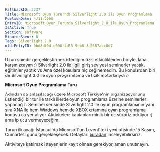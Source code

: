 ```yaml
---
FallbackID: 2237
Title: Microsoft Oyun Turu'nda Silverlight 2.0 ile Oyun Programlama
PublishDate: 4/11/2008
EntryID: Microsoft_Oyun_Turunda_Silverlight_2_0_ile_Oyun_Programlama
IsActive: True
Section: software
MinutesSpent: 0
Tags: Silverlight 2.0
old.EntryID: 0bd8db9d-c090-4d53-9eb8-3d0387acc8d7
---
```

Uzun süredir gerçekleştirmek istediğim özel etkinliklerden biriyle daha
karşınızdayım :) Silverlight 2.0 ile ilgili giriş seviyesi seminerler
yaptık, eğitimler yaptık vs Ama özel konulara hiç değinemedim. Bu
konulardan biri de Silverlight 2.0 ile oyun programlama ve fizik
motorlarıydı :)

**Microsoft Oyun Programlama Turu**

Adından da anlaşılacağı üzere Microsoft Türkiye'nin organizasyonunu
üstlendiği bir tur ile farklı illerde oyun programlama üzerine
seminerler yapacağız. Seminer serisinde Silverlight 2.0 ile oyun
programlamanın yanı sıra XNA ile hem Windows hem de XBOX ortamına oyun
programlama konusu da yer alıyor. Aktivitelere katılanları minik bir de
sürpriz bekliyor :) ama ip ucu vermeyeceğim.

Turun ilk ayağı İstanbul'da Microsoft'un Levent'teki yeni ofisinde 15
Kasım, Cumartesi günü gerçekleşecek. Detayları
[buradan](http://www.msakademik.net/haberdetay.aspx?id=224)
inceleyebilirsiniz.

Aktiviteye katılmak isteyenlerin kayıt olması gerekiyor, aman unutmayın.


